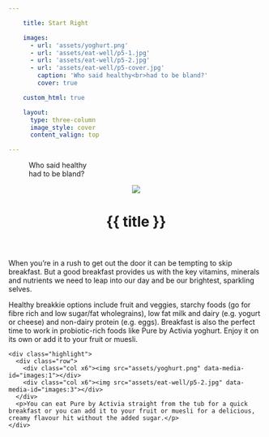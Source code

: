 ```yaml
---

    title: Start Right

    images:
      - url: 'assets/yoghurt.png'
      - url: 'assets/eat-well/p5-1.jpg'
      - url: 'assets/eat-well/p5-2.jpg'
      - url: 'assets/eat-well/p5-cover.jpg'
        caption: 'Who said healthy<br>had to be bland?'
        cover: true

    custom_html: true

    layout:
      type: three-column
      image_style: cover
      content_valign: top

---
```


<figure class="cover-area image" style="background-image: url({{cover.url}})">
  <figcaption class="inset">Who said healthy<br>had to be bland?</figcaption>
</figure>
<div class="content">
  <header>
    <img src="assets/eat-well/p5-1.jpg" data-media-id="images:2">
    <h1 class="title">{{ title }}</h1>
  </header>

  <div class="body">
    <p>When you’re in a rush to get out the door it can be tempting to skip breakfast. But a good breakfast provides us with the key vitamins, minerals and nutrients we need to leap into our day and be our brightest, sparkling selves.</p>
    <p>Healthy breakkie options include fruit and veggies, starchy foods (go for fibre rich and low sugar/fat wholegrains), low fat milk and dairy (e.g. yogurt or cheese) and non-dairy protein (e.g. eggs). Breakfast is also the perfect time to work in probiotic-rich foods like Pure by Activia yoghurt. Enjoy it on its own or add it to your fruit or muesli.</p>

    <div class="highlight">
      <div class="row">
        <div class="col x6"><img src="assets/yoghurt.png" data-media-id="images:1"></div>
        <div class="col x6"><img src="assets/eat-well/p5-2.jpg" data-media-id="images:3"></div>
      </div>
      <p>You can eat Pure by Activia straight from the tub for a quick breakfast or you can add it to your fruit or muesli for a delicious, creamy flavour hit without the added sugar.</p>
    </div>
  </div>
</div>
